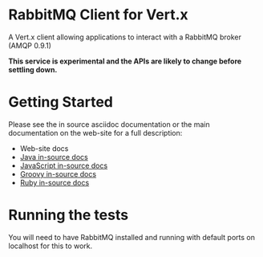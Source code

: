 # RabbitMQ Client for Vert.x

A Vert.x client allowing applications to interact with a RabbitMQ broker (AMQP 0.9.1)

**This service is experimental and the APIs are likely to change before settling down.**

# Getting Started

Please see the in source asciidoc documentation or the main documentation on the web-site for a full description:

* Web-site docs
* [Java in-source docs](../master/src/main/asciidoc/java/index.adoc)
* [JavaScript in-source docs](../master/src/main/asciidoc/js/index.adoc)
* [Groovy in-source docs](../master/src/main/asciidoc/groovy/index.adoc)
* [Ruby in-source docs](../master/src/main/asciidoc/ruby/index.adoc)

# Running the tests

You will need to have RabbitMQ installed and running with default ports on localhost for this to work.
